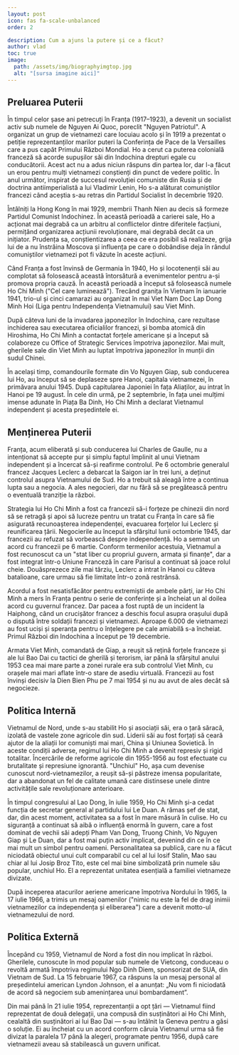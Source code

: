 ```yaml
---
layout: post
icon: fas fa-scale-unbalanced
order: 2

description: Cum a ajuns la putere și ce a făcut?
author: vlad
toc: true
image:
  path: /assets/img/biographyimgtop.jpg
  alt: "[sursa imagine aici]"
---
```


## Preluarea Puterii
În timpul celor șase ani petrecuți în Franța (1917–1923), a devenit un socialist activ sub numele de Nguyen Ai Quoc, poreclit "Nguyen Patriotul". A organizat un grup de vietnamezi care locuiau acolo și în 1919 a prezentat o petiție reprezentanților marilor puteri la Conferința de Pace de la Versailles care a pus capăt Primului Război Mondial. Ho a cerut ca puterea colonială franceză să acorde supușilor săi din Indochina drepturi egale cu conducătorii. Acest act nu a adus niciun răspuns din partea lor, dar l-a făcut un erou pentru mulți vietnamezi conștienți din punct de vedere politic. În anul următor, inspirat de succesul revoluției comuniste din Rusia și de doctrina antiimperialistă a lui Vladimir Lenin, Ho s-a alăturat comuniștilor francezi când aceștia s-au retras din Partidul Socialist în decembrie 1920.

Întâlniți la Hong Kong în mai 1929, membrii Thanh Nien au decis să formeze Partidul Comunist Indochinez. În această perioadă a carierei sale, Ho a acționat mai degrabă ca un arbitru al conflictelor dintre diferitele facțiuni, permițând organizarea acțiunii revoluționare, mai degrabă decât ca un inițiator. Prudența sa, conștientizarea a ceea ce era posibil să realizeze, grija lui de a nu înstrăina Moscova și influența pe care o dobândise deja în rândul comuniștilor vietnamezi pot fi văzute în aceste acțiuni.

Când Franța a fost învinsă de Germania în 1940, Ho și locotenenții săi au complotat să folosească această întorsătură a evenimentelor pentru a-și promova propria cauză. În această perioadă a început să folosească numele Ho Chi Minh ("Cel care luminează"). Trecând granița în Vietnam în ianuarie 1941, trio-ul și cinci camarazi au organizat în mai Viet Nam Doc Lap Dong Minh Hoi (Liga pentru Independența Vietnamului) sau Viet Minh.

După câteva luni de la invadarea japonezilor în Indochina, care rezultase inchiderea sau executarea oficialilor francezi, și bomba atomică din Hiroshima, Ho Chi Minh a contactat forțele americane și a început să colaboreze cu Office of Strategic Services împotriva japonezilor. Mai mult, gherilele sale din Viet Minh au luptat împotriva japonezilor în munții din sudul Chinei.

În același timp, comandourile formate din Vo Nguyen Giap, sub conducerea lui Ho, au început să se deplaseze spre Hanoi, capitala vietnamezei, în primăvara anului 1945. După capitularea Japoniei în fața Aliaților, au intrat în Hanoi pe 19 august. În cele din urmă, pe 2 septembrie, în fața unei mulțimi imense adunate în Piața Ba Dinh, Ho Chi Minh a declarat Vietnamul independent și acesta președintele ei.

## Menținerea Puterii
Franța, acum eliberată și sub conducerea lui Charles de Gaulle, nu a intenționat să accepte pur și simplu faptul împlinit al unui Vietnam independent și a încercat să-și reafirme controlul. Pe 6 octombrie generalul francez Jacques Leclerc a debarcat la Saigon iar în trei luni, a deținut controlul asupra Vietnamului de Sud. Ho a trebuit să aleagă între a continua lupta sau a negocia. A ales negocieri, dar nu fără să se pregătească pentru o eventuală tranziție la război.

Strategia lui Ho Chi Minh a fost ca francezii să-i forțeze pe chinezii din nord să se retragă și apoi să lucreze pentru un tratat cu Franța în care să fie asigurată recunoașterea independenței, evacuarea forțelor lui Leclerc și reunificarea țării. Negocierile au început la sfârșitul lunii octombrie 1945, dar francezii au refuzat să vorbească despre independență. Ho a semnat un acord cu francezii pe 6 martie. Conform termenilor acestuia, Vietnamul a fost recunoscut ca un "stat liber cu propriul guvern, armata și finanțe", dar a fost integrat într-o Uniune Franceză în care Parisul a continuat să joace rolul cheie. Douăsprezece zile mai târziu, Leclerc a intrat în Hanoi cu câteva batalioane, care urmau să fie limitate într-o zonă restrânsă.

Acordul a fost nesatisfăcător pentru extremiștii de ambele părți, iar Ho Chi Minh a mers în Franța pentru o serie de conferințe și a încheiat un al doilea acord cu guvernul francez. Dar pacea a fost ruptă de un incident la Haiphong, când un crucișător francez a deschis focul asupra orașului după o dispută între soldații francezi și vietnamezi. Aproape 6.000 de vietnamezi au fost uciși și speranța pentru o înțelegere pe cale amiabilă s-a încheiat. Primul Război din Indochina a început pe 19 decembrie.

Armata Viet Minh, comandată de Giap, a reușit să rețină forțele franceze și ale lui Bao Dai cu tactici de gherilă și terorism, iar până la sfârșitul anului 1953 cea mai mare parte a zonei rurale era sub controlul Viet Minh, cu orașele mai mari aflate într-o stare de asediu virtuală. Francezii au fost învinși decisiv la Dien Bien Phu pe 7 mai 1954 și nu au avut de ales decât să negocieze.

## Politica Internă

Vietnamul de Nord, unde s-au stabilit Ho și asociații săi, era o țară săracă, izolată de vastele zone agricole din sud. Liderii săi au fost forțați să ceară ajutor de la aliații lor comuniști mai mari, China și Uniunea Sovietică. În aceste condiții adverse, regimul lui Ho Chi Minh a devenit represiv și rigid totalitar. Încercările de reforme agricole din 1955-1956 au fost efectuate cu brutalitate și represiune ignorantă. "Unchiul" Ho, așa cum devenise cunoscut nord-vietnamezilor, a reușit să-și păstreze imensa popularitate, dar a abandonat un fel de calitate umană care distinsese unele dintre activitățile sale revoluționare anterioare.

În timpul congresului al Lao Dong, în iulie 1959, Ho Chi Minh și-a cedat funcția de secretar general al partidului lui Le Duan. A rămas șef de stat, dar, din acest moment, activitatea sa a fost în mare măsură în culise. Ho cu siguranță a continuat să aibă o influență enormă în guvern, care a fost dominat de vechii săi adepți Pham Van Dong, Truong Chinh, Vo Nguyen Giap și Le Duan, dar a fost mai puțin activ implicat, devenind din ce în ce mai mult un simbol pentru oameni. Personalitatea sa publică, care nu a făcut niciodată obiectul unui cult comparabil cu cel al lui Iosif Stalin, Mao sau chiar al lui Josip Broz Tito, este cel mai bine simbolizată prin numele său popular, unchiul Ho. El a reprezentat unitatea esențială a familiei vietnameze divizate.

După inceperea atacurilor aeriene americane împotriva Nordului în 1965, la 17 iulie 1966, a trimis un mesaj oamenilor ("nimic nu este la fel de drag inimii vietnamezilor ca independența și eliberarea") care a devenit motto-ul vietnamezului de nord.

## Politica Externă

Începând cu 1959, Vietnamul de Nord a fost din nou implicat în război. Gherilele, cunoscute în mod popular sub numele de Vietcong, conduceau o revoltă armată împotriva regimului Ngo Dinh Diem, sponsorizat de SUA, din Vietnam de Sud.
La 15 februarie 1967, ca răspuns la un mesaj personal al președintelui american Lyndon Johnson, el a anunțat: „Nu vom fi niciodată de acord să negociem sub amenințarea unui bombardament”.

Din mai până în 21 iulie 1954, reprezentanții a opt țări — Vietnamul fiind reprezentat de două delegații, una compusă din susținători ai Ho Chi Minh, cealaltă din susținători ai lui Bao Dai — s-au întâlnit la Geneva pentru a găsi o soluție. Ei au încheiat cu un acord conform căruia Vietnamul urma să fie divizat la paralela 17 până la alegeri, programate pentru 1956, după care vietnamezii aveau să stabilească un guvern unificat.